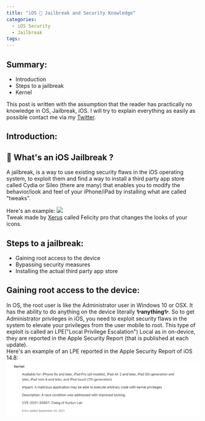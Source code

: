 ```yaml
---
title: "iOS 📱 Jailbreak and Security Knowledge"
categories:
  - iOS Security
  - Jailbreak
tags:
---
```


## **Summary**:
- Introduction
- Steps to a jailbreak
- Kernel

This post is written with the assumption that the reader has practically no knowledge in OS, Jailbreak, iOS. I will try to explain everything as easily as possible contact me via my <a href="https://twitter.com/K0stad1n1" rel="nofollow noopener noreferrer me"><span class="label">Twitter</span></a>. 

## **Introduction**:
## 🤔 What's an iOS Jailbreak ?
A jailbreak, is a way to use existing security flaws in the iOS operating system, to exploit them and find a way to install a third party app store called Cydia or Sileo (there are many) that enables you to modify the behavior/look and feel of your iPhone/iPad by installing what are called "tweaks". 

Here's an example:
<img src="https://pbs.twimg.com/media/FIRSO7iWUAc6M0y?format=jpg&name=medium"> 
<br> Tweak made by <a href="https://twitter.com/xerusdesign" rel="nofollow noopener noreferrer me"><span class="label">Xerus</span></a> called Felicity pro that changes the looks of your icons. 

## **Steps to a jailbreak:**

- Gaining root access to the device
- Bypassing security measures
- Installing the actual third party app store

## Gaining root access to the device:
In OS, the root user is like the Administrator user in Windows 10 or OSX. It has the ability to do anything on the device literally **✨anything✨**. So to get Administrator privileges in iOS, you need to exploit security flaws in the system to elevate your privileges from the user mobile to root. This type of exploit is called an LPE("Local Privilege Escalation") Local as in on-device, they are reported in the Apple Security Report (that is published at each update).
<br>
Here's an example of an LPE reported in the Apple Security Report of iOS 14.8:
![LPE](/assets/images/LPE.png)
